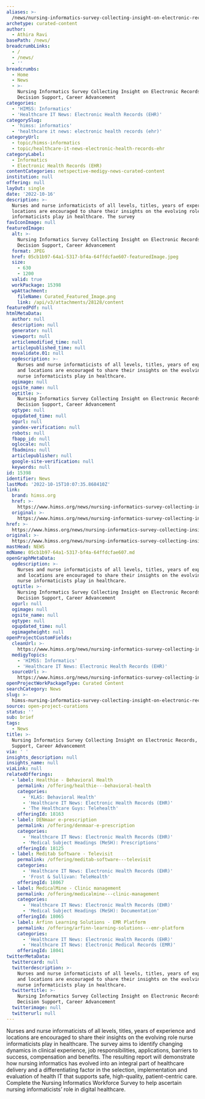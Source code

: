 ```yaml
---
aliases: >-
  /news/nursing-informatics-survey-collecting-insight-on-electronic-records-decision-support-career-advancement
archetype: curated-content
author:
  - Athira Ravi
basePath: /news/
breadcrumbLinks:
  - /
  - /news/
  - ''
breadcrumbs:
  - Home
  - News
  - >-
    Nursing Informatics Survey Collecting Insight on Electronic Records,
    Decision Support, Career Advancement
categories:
  - 'HIMSS: Informatics'
  - 'Healthcare IT News: Electronic Health Records (EHR)'
categorySlug:
  - 'himss: informatics'
  - 'healthcare it news: electronic health records (ehr)'
categoryUrl:
  - topic/himss-informatics
  - topic/healthcare-it-news-electronic-health-records-ehr
categoryLabel:
  - Informatics
  - Electronic Health Records (EHR)
contentCategories: netspective-medigy-news-curated-content
institution: null
offering: null
layOut: single
date: '2022-10-16'
description: >-
  Nurses and nurse informaticists of all levels, titles, years of experience and
  locations are encouraged to share their insights on the evolving role nurse
  informaticists play in healthcare. The survey
favIconImage: null
featuredImage:
  alt: >-
    Nursing Informatics Survey Collecting Insight on Electronic Records,
    Decision Support, Career Advancement
  format: JPEG
  href: 05cb1b97-64a1-5317-bf4a-64ffdcfae607-featuredImage.jpeg
  size:
    - 630
    - 1200
  valid: true
  workPackage: 15398
  wpAttachment:
    fileName: Curated_Featured_Image.png
    link: /api/v3/attachments/28128/content
featuredPdf: null
htmlMetaData:
  author: null
  description: null
  generator: null
  viewport: null
  articlemodified_time: null
  articlepublished_time: null
  msvalidate.01: null
  ogdescription: >-
    Nurses and nurse informaticists of all levels, titles, years of experience
    and locations are encouraged to share their insights on the evolving role
    nurse informaticists play in healthcare.
  ogimage: null
  ogsite_name: null
  ogtitle: >-
    Nursing Informatics Survey Collecting Insight on Electronic Records,
    Decision Support, Career Advancement
  ogtype: null
  ogupdated_time: null
  ogurl: null
  yandex-verification: null
  robots: null
  fbapp_id: null
  oglocale: null
  fbadmins: null
  articlepublisher: null
  google-site-verification: null
  keywords: null
id: 15398
identifier: News
lastMod: '2022-10-15T10:07:35.868410Z'
link:
  brand: himss.org
  href: >-
    https://www.himss.org/news/nursing-informatics-survey-collecting-insight-electronic-records-decision-support-career
  original: >-
    https://www.himss.org/news/nursing-informatics-survey-collecting-insight-electronic-records-decision-support-career
href: >-
  https://www.himss.org/news/nursing-informatics-survey-collecting-insight-electronic-records-decision-support-career
original: >-
  https://www.himss.org/news/nursing-informatics-survey-collecting-insight-electronic-records-decision-support-career
mastHead: NEWS
mdName: 05cb1b97-64a1-5317-bf4a-64ffdcfae607.md
openGraphMetaData:
  ogdescription: >-
    Nurses and nurse informaticists of all levels, titles, years of experience
    and locations are encouraged to share their insights on the evolving role
    nurse informaticists play in healthcare.
  ogtitle: >-
    Nursing Informatics Survey Collecting Insight on Electronic Records,
    Decision Support, Career Advancement
  ogurl: null
  ogimage: null
  ogsite_name: null
  ogtype: null
  ogupdated_time: null
  ogimageheight: null
openProjectCustomFields:
  cleanUrl: >-
    https://www.himss.org/news/nursing-informatics-survey-collecting-insight-electronic-records-decision-support-career
  medigyTopics:
    - 'HIMSS: Informatics'
    - 'Healthcare IT News: Electronic Health Records (EHR)'
  sourceUrl: >-
    https://www.himss.org/news/nursing-informatics-survey-collecting-insight-electronic-records-decision-support-career
openProjectWorkPackageType: Curated Content
searchCategory: News
slug: >-
  himss-nursing-informatics-survey-collecting-insight-on-electronic-records-decision-support-career-advancement
source: open-project-curations
status: ''
sub: brief
tags:
  - News
title: >-
  Nursing Informatics Survey Collecting Insight on Electronic Records, Decision
  Support, Career Advancement
via: ' '
insights_description: null
insights_name: null
viaLink: null
relatedOfferings:
  - label: Healthie - Behavioral Health
    permalink: /offering/healthie---behavioral-health
    categories:
      - 'KLAS: Behavioral Health'
      - 'Healthcare IT News: Electronic Health Records (EHR)'
      - 'The Healthcare Guys: Telehealth'
    offeringId: 18163
  - label: DENmaar e-prescription
    permalink: /offering/denmaar-e-prescription
    categories:
      - 'Healthcare IT News: Electronic Health Records (EHR)'
      - 'Medical Subject Headings (MeSH): Prescriptions'
    offeringId: 18125
  - label: Meditab Software - Televisit
    permalink: /offering/meditab-software---televisit
    categories:
      - 'Healthcare IT News: Electronic Health Records (EHR)'
      - 'Frost & Sullivan: TeleHealth'
    offeringId: 18067
  - label: MedicalMine - Clinic management
    permalink: /offering/medicalmine---clinic-management
    categories:
      - 'Healthcare IT News: Electronic Health Records (EHR)'
      - 'Medical Subject Headings (MeSH): Documentation'
    offeringId: 18065
  - label: Arfinn Learning Solutions - EMR Platform
    permalink: /offering/arfinn-learning-solutions---emr-platform
    categories:
      - 'Healthcare IT News: Electronic Health Records (EHR)'
      - 'Healthcare IT News: Electronic Medical Records (EMR)'
    offeringId: 18041
twitterMetaData:
  twittercard: null
  twitterdescription: >-
    Nurses and nurse informaticists of all levels, titles, years of experience
    and locations are encouraged to share their insights on the evolving role
    nurse informaticists play in healthcare.
  twittertitle: >-
    Nursing Informatics Survey Collecting Insight on Electronic Records,
    Decision Support, Career Advancement
  twitterimage: null
  twitterurl: null
---
```

<p>Nurses and nurse informaticists of all levels, titles, years of experience and locations are encouraged to share their insights on the evolving role nurse informaticists play in healthcare. The survey aims to identify changing dynamics in clinical experience, job responsibilities, applications, barriers to success, compensation and benefits. The resulting report will demonstrate how nursing informatics has evolved into an integral part of healthcare delivery and a differentiating factor in the selection, implementation and evaluation of health IT that supports safe, high-quality, patient-centric care. Complete the Nursing Informatics Workforce Survey to help ascertain nursing informaticists’ role in digital healthcare.</p>